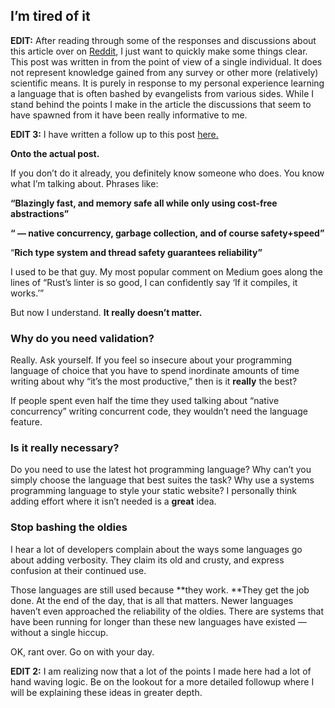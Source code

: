 ## I’m tired of it

**EDIT:** After reading through some of the responses and discussions about this article over on [Reddit](https://www.reddit.com/r/programming/comments/u268sz/you_need_to_stop_idolizing_programming_languages/?utm_source=share&utm_medium=web2x&context=3), I just want to quickly make some things clear. This post was written in from the point of view of a single individual. It does not represent knowledge gained from any survey or other more (relatively) scientific means. It is purely in response to my personal experience learning a language that is often bashed by evangelists from various sides. While I stand behind the points I make in the article the discussions that seem to have spawned from it have been really informative to me.

**EDIT 3:** I have written a follow up to this post [here.](https://itnext.io/re-you-need-to-stop-idolizing-programming-languages-b8ee55dbe852)

**Onto the actual post.**

If you don’t do it already, you definitely know someone who does. You know what I’m talking about. Phrases like:

**“Blazingly fast, and memory safe all while only using cost-free abstractions”**

**“ — native concurrency, garbage collection, and of course safety+speed”**

“**Rich type system and thread safety guarantees reliability”**

I used to be that guy. My most popular comment on Medium goes along the lines of “Rust’s linter is so good, I can confidently say ‘If it compiles, it works.’”

But now I understand. **It really doesn’t matter.**

### Why do you need validation?

Really. Ask yourself. If you feel so insecure about your programming language of choice that you have to spend inordinate amounts of time writing about why “it’s the most productive,” then is it **really** the best?

If people spent even half the time they used talking about “native concurrency” writing concurrent code, they wouldn’t need the language feature.

### Is it really necessary?

Do you need to use the latest hot programming language? Why can’t you simply choose the language that best suites the task? Why use a systems programming language to style your static website? I personally think adding effort where it isn’t needed is a **great** idea.

### Stop bashing the oldies

I hear a lot of developers complain about the ways some languages go about adding verbosity. They claim its old and crusty, and express confusion at their continued use.

Those languages are still used because **they work. **They get the job done. At the end of the day, that is all that matters. Newer languages haven’t even approached the reliability of the oldies. There are systems that have been running for longer than these new languages have existed — without a single hiccup.

OK, rant over. Go on with your day.

**EDIT 2:** I am realizing now that a lot of the points I made here had a lot of hand waving logic. Be on the lookout for a more detailed followup where I will be explaining these ideas in greater depth.

